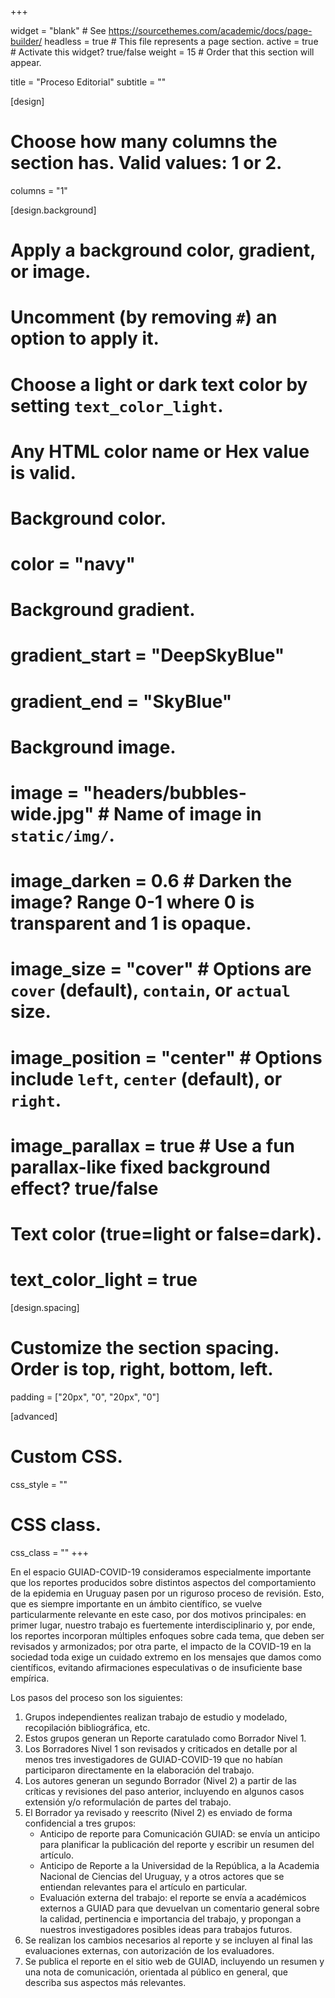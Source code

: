 +++

widget = "blank"  # See https://sourcethemes.com/academic/docs/page-builder/
headless = true  # This file represents a page section.
active = true  # Activate this widget? true/false
weight = 15  # Order that this section will appear.

title = "Proceso Editorial"
subtitle = ""

[design]
  # Choose how many columns the section has. Valid values: 1 or 2.
  columns = "1"

[design.background]
  # Apply a background color, gradient, or image.
  #   Uncomment (by removing `#`) an option to apply it.
  #   Choose a light or dark text color by setting `text_color_light`.
  #   Any HTML color name or Hex value is valid.

  # Background color.
  # color = "navy"
  
  # Background gradient.
  # gradient_start = "DeepSkyBlue"
  # gradient_end = "SkyBlue"
  
  # Background image.
  # image = "headers/bubbles-wide.jpg"  # Name of image in `static/img/`.
  # image_darken = 0.6  # Darken the image? Range 0-1 where 0 is transparent and 1 is opaque.
  # image_size = "cover"  #  Options are `cover` (default), `contain`, or `actual` size.
  # image_position = "center"  # Options include `left`, `center` (default), or `right`.
  # image_parallax = true  # Use a fun parallax-like fixed background effect? true/false

  # Text color (true=light or false=dark).
  # text_color_light = true

[design.spacing]
  # Customize the section spacing. Order is top, right, bottom, left.
  padding = ["20px", "0", "20px", "0"]

[advanced]
 # Custom CSS. 
 css_style = ""
 
 # CSS class.
 css_class = ""
+++


En el espacio GUIAD-COVID-19 consideramos especialmente importante que los reportes producidos sobre distintos aspectos del comportamiento de la epidemia en Uruguay pasen por un riguroso proceso de revisión. Esto, que es siempre importante en un ámbito científico, se vuelve particularmente relevante en este caso, por dos motivos principales:  en primer lugar, nuestro trabajo es fuertemente interdisciplinario y, por ende, los reportes incorporan múltiples enfoques sobre cada tema, que deben ser revisados y armonizados;  por otra parte, el impacto de la COVID-19 en la sociedad toda exige un cuidado extremo en los mensajes que damos como científicos, evitando afirmaciones especulativas o de insuficiente base empírica.

Los pasos del proceso son los siguientes:

1. Grupos independientes realizan trabajo de estudio y modelado, recopilación bibliográfica, etc.
2. Estos grupos generan un Reporte caratulado como Borrador Nivel 1. 
3. Los Borradores Nivel 1 son revisados y criticados en detalle por al menos tres investigadores de GUIAD-COVID-19 que no habían participaron directamente en la elaboración del trabajo.
4. Los autores generan un segundo Borrador (Nivel 2) a partir de las críticas y revisiones del paso anterior, incluyendo en algunos casos extensión y/o reformulación de partes del trabajo.
5. El Borrador ya revisado y reescrito (Nivel 2) es enviado de forma confidencial a tres grupos:
    * Anticipo de reporte para Comunicación GUIAD: se envía un anticipo para planificar la publicación del reporte y escribir un resumen del artículo.
    * Anticipo de Reporte a la Universidad de la República,  a la Academia Nacional de Ciencias del Uruguay, y  a otros actores que se entiendan relevantes para el artículo en particular.
    * Evaluación externa del trabajo: el reporte se envía a académicos externos a GUIAD para que devuelvan un comentario general sobre la calidad, pertinencia e importancia del trabajo, y propongan a nuestros investigadores posibles ideas para trabajos futuros.
6. Se realizan los cambios necesarios al reporte y se incluyen al final las evaluaciones externas, con autorización de los evaluadores.
7. Se publica el reporte en el sitio web de GUIAD, incluyendo un resumen y una nota de comunicación, orientada al público en general, que describa sus aspectos más relevantes.

